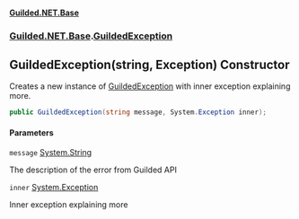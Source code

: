 
#### [Guilded.NET.Base](Guilded_NET_Base 'Guilded.NET.Base')
### [Guilded.NET.Base](Guilded_NET_Base#Guilded_NET_Base 'Guilded.NET.Base').[GuildedException](GuildedException 'Guilded.NET.Base.GuildedException')
## GuildedException(string, Exception) Constructor

Creates a new instance of [GuildedException](GuildedException 'Guilded.NET.Base.GuildedException') with inner exception explaining more.
```csharp
public GuildedException(string message, System.Exception inner);
```

#### Parameters

<a name='Guilded_NET_Base_GuildedException_GuildedException(string_System_Exception)_message'></a>
`message` [System.String](https://docs.microsoft.com/en-us/dotnet/api/System.String 'System.String')

The description of the error from Guilded API

<a name='Guilded_NET_Base_GuildedException_GuildedException(string_System_Exception)_inner'></a>
`inner` [System.Exception](https://docs.microsoft.com/en-us/dotnet/api/System.Exception 'System.Exception')

Inner exception explaining more